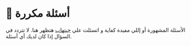 # 🤔 أسئلة مكررة

الأسئلة المشهورة أو إللي مفيدة كفاية و اتسئلت علي [جيتهاب](https://github.com/EssamWisam/cmp-docs) هتظهر هنا. لا تتردد في السؤال إذا كان لديك أي أسئلة.
